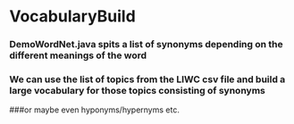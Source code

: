 # VocabularyBuild

### DemoWordNet.java spits a list of synonyms depending on the different meanings of the word

### We can use the list of topics from the LIWC csv file and build a large vocabulary for those topics consisting of synonyms 
###or maybe even hyponyms/hypernyms etc.
